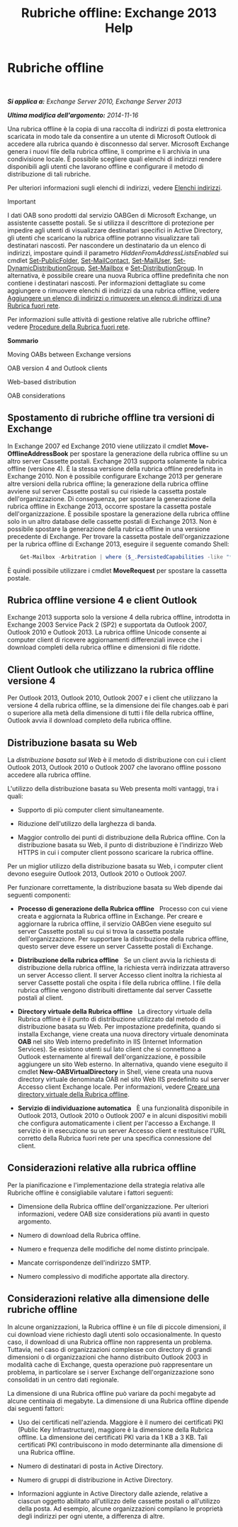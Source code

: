 ﻿---
title: 'Rubriche offline: Exchange 2013 Help'
TOCTitle: Rubriche offline
ms:assetid: a6bcb072-4ab9-400e-a5d0-c05264629097
ms:mtpsurl: https://technet.microsoft.com/it-it/library/Bb232155(v=EXCHG.150)
ms:contentKeyID: 50481363
ms.date: 05/22/2018
mtps_version: v=EXCHG.150
ms.translationtype: MT
---

# Rubriche offline

 

_**Si applica a:** Exchange Server 2010, Exchange Server 2013_

_**Ultima modifica dell'argomento:** 2014-11-16_

Una rubrica offline è la copia di una raccolta di indirizzi di posta elettronica scaricata in modo tale da consentire a un utente di Microsoft Outlook di accedere alla rubrica quando è disconnesso dal server. Microsoft Exchange genera i nuovi file della rubrica offline, li comprime e li archivia in una condivisione locale. È possibile scegliere quali elenchi di indirizzi rendere disponibili agli utenti che lavorano offline e configurare il metodo di distribuzione di tali rubriche.

Per ulteriori informazioni sugli elenchi di indirizzi, vedere [Elenchi indirizzi](https://docs.microsoft.com/it-it/exchange/address-books/address-lists/address-lists).


> [!IMPORTANT]
> I dati OAB sono prodotti dal servizio OABGen di Microsoft Exchange, un assistente cassette postali. Se si utilizza il descrittore di protezione per impedire agli utenti di visualizzare destinatari specifici in Active Directory, gli utenti che scaricano la rubrica offline potranno visualizzare tali destinatari nascosti. Per nascondere un destinatario da un elenco di indirizzi, impostare quindi il parametro <EM>HiddenFromAddressListsEnabled</EM> sui cmdlet <A href="https://technet.microsoft.com/it-it/library/aa998596(v=exchg.150)">Set-PublicFolder</A>, <A href="https://technet.microsoft.com/it-it/library/aa995950(v=exchg.150)">Set-MailContact</A>, <A href="https://technet.microsoft.com/it-it/library/aa995971(v=exchg.150)">Set-MailUser</A>, <A href="https://technet.microsoft.com/it-it/library/bb123796(v=exchg.150)">Set-DynamicDistributionGroup</A>, <A href="https://technet.microsoft.com/it-it/library/bb123981(v=exchg.150)">Set-Mailbox</A> e <A href="https://technet.microsoft.com/it-it/library/bb124955(v=exchg.150)">Set-DistributionGroup</A>. In alternativa, è possibile creare una nuova Rubrica offline predefinita che non contiene i destinatari nascosti. Per informazioni dettagliate su come aggiungere o rimuovere elenchi di indirizzi da una rubrica offline, vedere <A href="https://docs.microsoft.com/it-it/exchange/address-books/offline-address-books/add-or-remove-an-address-list">Aggiungere un elenco di indirizzi o rimuovere un elenco di indirizzi di una Rubrica fuori rete</A>.



Per informazioni sulle attività di gestione relative alle rubriche offline? vedere [Procedure della Rubrica fuori rete](https://docs.microsoft.com/it-it/exchange/address-books/offline-address-books/offline-address-book-procedures).

**Sommario**

Moving OABs between Exchange versions

OAB version 4 and Outlook clients

Web-based distribution

OAB considerations

## Spostamento di rubriche offline tra versioni di Exchange

In Exchange 2007 ed Exchange 2010 viene utilizzato il cmdlet **Move-OfflineAddressBook** per spostare la generazione della rubrica offline su un altro server Cassette postali. Exchange 2013 supporta solamente la rubrica offline (versione 4). È la stessa versione della rubrica offline predefinita in Exchange 2010. Non è possibile configurare Exchange 2013 per generare altre versioni della rubrica offline; la generazione della rubrica offline avviene sul server Cassette postali su cui risiede la cassetta postale dell'organizzazione. Di conseguenza, per spostare la generazione della rubrica offline in Exchange 2013, occorre spostare la cassetta postale dell'organizzazione. È possibile spostare la generazione della rubrica offline solo in un altro database delle cassette postali di Exchange 2013. Non è possibile spostare la generazione della rubrica offline in una versione precedente di Exchange. Per trovare la cassetta postale dell'organizzazione per la rubrica offline di Exchange 2013, eseguire il seguente comando Shell:
```powershell
    Get-Mailbox -Arbitration | where {$_.PersistedCapabilities -like "*oab*"}
```
È quindi possibile utilizzare i cmdlet **MoveRequest** per spostare la cassetta postale.

## Rubrica offline versione 4 e client Outlook

Exchange 2013 supporta solo la versione 4 della rubrica offline, introdotta in Exchange 2003 Service Pack 2 (SP2) e supportata da Outlook 2007, Outlook 2010 e Outlook 2013. La rubrica offline Unicode consente ai computer client di ricevere aggiornamenti differenziali invece che i download completi della rubrica offline e dimensioni di file ridotte.

## Client Outlook che utilizzano la rubrica offline versione 4

Per Outlook 2013, Outlook 2010, Outlook 2007 e i client che utilizzano la versione 4 della rubrica offline, se la dimensione dei file changes.oab è pari o superiore alla metà della dimensione di tutti i file della rubrica offline, Outlook avvia il download completo della rubrica offline.

## Distribuzione basata su Web

La *distribuzione basata sul Web* è il metodo di distribuzione con cui i client Outlook 2013, Outlook 2010 o Outlook 2007 che lavorano offline possono accedere alla rubrica offline.

L'utilizzo della distribuzione basata su Web presenta molti vantaggi, tra i quali:

  - Supporto di più computer client simultaneamente.

  - Riduzione dell'utilizzo della larghezza di banda.

  - Maggior controllo dei punti di distribuzione della Rubrica offline. Con la distribuzione basata su Web, il punto di distribuzione è l'indirizzo Web HTTPS in cui i computer client possono scaricare la rubrica offline.

Per un miglior utilizzo della distribuzione basata su Web, i computer client devono eseguire Outlook 2013, Outlook 2010 o Outlook 2007.

Per funzionare correttamente, la distribuzione basata su Web dipende dai seguenti componenti:

  - **Processo di generazione della Rubrica offline**   Processo con cui viene creata e aggiornata la Rubrica offline in Exchange. Per creare e aggiornare la rubrica offline, il servizio OABGen viene eseguito sul server Cassette postali su cui si trova la cassetta postale dell'organizzazione. Per supportare la distribuzione della rubrica offline, questo server deve essere un server Cassette postali di Exchange.

  - **Distribuzione della rubrica offline**   Se un client avvia la richiesta di distribuzione della rubrica offline, la richiesta verrà indirizzata attraverso un server Accesso client. Il server Accesso client inoltra la richiesta al server Cassette postali che ospita i file della rubrica offline. I file della rubrica offline vengono distribuiti direttamente dal server Cassette postali al client.

  - **Directory virtuale della Rubrica offline**   La directory virtuale della Rubrica offline è il punto di distribuzione utilizzato dal metodo di distribuzione basata su Web. Per impostazione predefinita, quando si installa Exchange, viene creata una nuova directory virtuale denominata **OAB** nel sito Web interno predefinito in IIS (Internet Information Services). Se esistono utenti sul lato client che si connettono a Outlook esternamente al firewall dell'organizzazione, è possibile aggiungere un sito Web esterno. In alternativa, quando viene eseguito il cmdlet **New-OABVirtualDirectory** in Shell, viene creata una nuova directory virtuale denominata OAB nel sito Web IIS predefinito sul server Accesso client Exchange locale. Per informazioni, vedere [Creare una directory virtuale della Rubrica offline](https://docs.microsoft.com/it-it/exchange/address-books/offline-address-books/create-virtual-directory).

  - **Servizio di individuazione automatica**   È una funzionalità disponibile in Outlook 2013, Outlook 2010 o Outlook 2007 e in alcuni dispositivi mobili che configura automaticamente i client per l'accesso a Exchange. Il servizio è in esecuzione su un server Accesso client e restituisce l'URL corretto della Rubrica fuori rete per una specifica connessione del client.

## Considerazioni relative alla rubrica offline

Per la pianificazione e l'implementazione della strategia relativa alle Rubriche offline è consigliabile valutare i fattori seguenti:

  - Dimensione della Rubrica offline dell'organizzazione. Per ulteriori informazioni, vedere OAB size considerations più avanti in questo argomento.

  - Numero di download della Rubrica offline.

  - Numero e frequenza delle modifiche del nome distinto principale.

  - Mancate corrispondenze dell'indirizzo SMTP.

  - Numero complessivo di modifiche apportate alla directory.

## Considerazioni relative alla dimensione delle rubriche offline

In alcune organizzazioni, la Rubrica offline è un file di piccole dimensioni, il cui download viene richiesto dagli utenti solo occasionalmente. In questo caso, il download di una Rubrica offline non rappresenta un problema. Tuttavia, nel caso di organizzazioni complesse con directory di grandi dimensioni o di organizzazioni che hanno distribuito Outlook 2003 in modalità cache di Exchange, questa operazione può rappresentare un problema, in particolare se i server Exchange dell'organizzazione sono consolidati in un centro dati regionale.

La dimensione di una Rubrica offline può variare da pochi megabyte ad alcune centinaia di megabyte. La dimensione di una Rubrica offline dipende dai seguenti fattori:

  - Uso dei certificati nell'azienda. Maggiore è il numero dei certificati PKI (Public Key Infrastructure), maggiore è la dimensione della Rubrica offline. La dimensione dei certificati PKI varia da 1 KB a 3 KB. Tali certificati PKI contribuiscono in modo determinante alla dimensione di una Rubrica offline.

  - Numero di destinatari di posta in Active Directory.

  - Numero di gruppi di distribuzione in Active Directory.

  - Informazioni aggiunte in Active Directory dalle aziende, relative a ciascun oggetto abilitato all'utilizzo delle cassette postali o all'utilizzo della posta. Ad esempio, alcune organizzazioni compilano le proprietà degli indirizzi per ogni utente, a differenza di altre.

